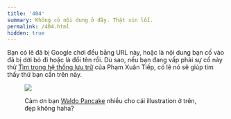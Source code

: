 ```yaml
---
title: '404'
summary: Không có nội dung ở đây. Thật xin lỗi.
permalink: /404.html
hidden: true
---
```

Bạn có lẽ đã bị Google chơi đểu bằng URL này, hoặc là nội dung bạn cố vào đã bị dời bỏ đi hoặc là đổi tên rồi. Dù sao, nếu bạn đang vấp phải sự cố này thử [Tìm trong hệ thống lưu trữ](/archive) của Phạm Xuân Tiếp, có lẽ nó sẽ giúp tìm thấy thứ bạn cần trên này.

<figure class="align-bleed">
  <object data="/images/404.svg" type="image/svg+xml">
    <img src="/images/404.svg">
  </object>
  <figcaption>
    <p>Cảm ơn bạn <a href="http://www.waldopancake.com">Waldo Pancake</a> nhiều cho cái illustration ở trên, đẹp không haha?</p>
  </figcaption>
</figure>
